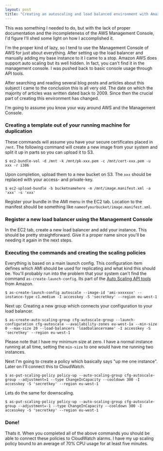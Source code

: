 ```yaml
---
layout: post
title: "Creating an autoscaling and load balanced environment with Amazon AWS"
---
```


This was something I needed to do, but with the lack of proper documentation and the incompleteness of the AWS Management Console, I'd figure I'll shed some light on how I accomplished it.

I'm the proper kind of lazy, so I tend to use the Management Console of AWS for just about everything. After setting up the load balancer and manually adding my base instance to it I came to a stop. Amazon AWS does support auto scaling but its well hidden. In fact, you can't find it in the management console. I was pushed back to basic console usage through API tools.

After searching and reading several blog posts and articles about this subject I came to the conclusion this is all very old. The date on which the majority of articles was written dated back to 2009. Since then the crucial part of creating this environment has changed.

I'm going to assume you know your way around AWS and the Management Console.

### Creating a template out of your running machine for duplication

These commands will assume you have your secure certificates placed in `/mnt`. The following command will create a new image from your system and split it up in parts so you can upload it to S3.

<?prettify?>
	$ ec2-bundle-vol -d /mnt -k /mnt/pk-xxx.pem -c /mnt/cert-xxx.pem -u xxx -r i386

Upon completion, upload them to a new bucket on S3. The `xxx` should be replaced with your access- and private-key.

<?prettify?>
	$ ec2-upload-bundle -b bucketnamehere -m /mnt/image.manifest.xml -a 'xxx' -s 'xxx'

Register your bundle in the AMI menu in the EC2 tab. Location to the manifest should be something like `nameofyourbucket/image.manifest.xml`.

### Register a new load balancer using the Management Console

In the EC2 tab, create a new load balancer and add your instance. This should be pretty straightforward. Give it a proper name since you'll be needing it again in the next steps.

### Executing the commands and creating the scaling policies

Everything is based on a main launch config. This configuration item defines which AMI should be used for replicating and what kind this should be. You'll probably run into the problem that your system can't find the command `as-create-launch-config`. Its part of the [Auto Scaling API tools](http://aws.amazon.com/autoscaling/) from Amazon.

<?prettify?>
	$ as-create-launch-config autoscale --image-id 'ami-xxxxxxx' --instance-type c1.medium -I accesskey -S 'secretkey' --region eu-west-1

Next up: Creating a new group which connects your configuration to your load balancer.

<?prettify?>
	$ as-create-auto-scaling-group cfg-autoscale-group --launch-configuration cfg-autoscale --availability-zones eu-west-1a --min-size 0 --max-size 20 --load-balancers 'loadbalancername' -I accesskey -S 'secretkey' --region eu-west-1

Please note that I have my minimum size at zero. I have a normal instance running at all time, setting the `min-size` to one would have me running two instances.

Next I'm going to create a policy which basically says "up me one instance". Later on I'll connect this to CloudWatch.

<?prettify?>
	$ as-put-scaling-policy policy-up --auto-scaling-group cfg-autoscale-group --adjustment=1 --type ChangeInCapacity --cooldown 300 -I accesskey -S 'secretkey' --region eu-west-1

Lets do the same for downscaling.

<?prettify?>
	$ as-put-scaling-policy policy-up --auto-scaling-group cfg-autoscale-group --adjustment=-1 --type ChangeInCapacity --cooldown 300 -I accesskey -S 'secretkey' --region eu-west-1

### Done!

Thats it. When you completed all of the above commands you should be able to connect these policies to CloudWatch alarms. I have my up scaling policy bound to an average of 70% CPU usage for at least five minutes.

